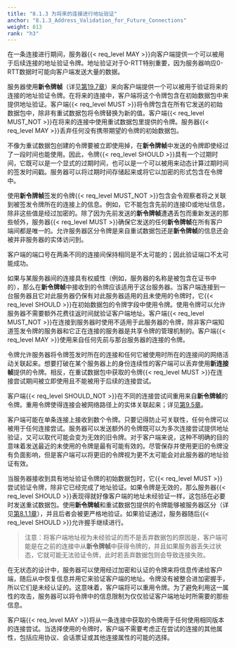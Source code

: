 ```yaml
---
title: "8.1.3 为将来的连接进行地址验证"
anchor: "8.1.3_Address_Validation_for_Future_Connections"
weight: 813
rank: "h3"
---
```


在一条连接进行期间，服务器{{< req_level MAY >}}向客户端提供一个可以被用于后续连接的地址验证令牌。地址验证对于0-RTT特别重要，因为服务器响应0-RTT数据时可能向客户端发送大量的数据。

服务器使用**新令牌帧**（详见[第19.7章](#19.7_NEW_TOKEN_Frames)）来向客户端提供一个可以被用于验证将来的连接的地址验证令牌。在将来的连接中，客户端将这个令牌包含在初始数据包中来提供地址验证。客户端{{< req_level MUST >}}将令牌包含在所有它发送的初始数据包中，除非有重试数据包将令牌替换为新的值。客户端{{< req_level MUST_NOT >}}在将来的连接中使用重试数据包里提供的令牌。服务器{{< req_level MAY >}}丢弃任何没有携带期望的令牌的初始数据包。

不像为重试数据包创建的令牌要被立即使用掉，在**新令牌帧**中发送的令牌即使经过了一段时间也能使用。因此，令牌{{< req_level SHOULD >}}具有一个过期时间，它既可以是一个显式的过期时间，也可以是一个可以被用来动态计算过期时间的签发时间戳。服务器可以将过期时间存储起来或将它以加密的形式包含在令牌中。

使用**新令牌帧**签发的令牌{{< req_level MUST_NOT >}}包含会令观察者将之关联到被签发令牌所在的连接上的信息。例如，它不能包含先前的连接ID或地址信息，除非这些值是经过加密的。除了因为先前发送的**新令牌帧**遭遇丢包而重新发送的那些帧外，服务器{{< req_level MUST >}}确保它发送的任何**新令牌帧**在所有客户端间都是唯一的。允许服务器区分令牌是来自重试数据包还是**新令牌帧**的信息还会被并非服务器的实体访问到。

客户端的端口号在两条不同的连接间保持相同是不太可能的；因此验证端口不太可能成功。

如果与某服务器间的连接具有权威性（例如，服务器的名称是被包含在证书中的），那么在**新令牌帧**中接收到的令牌应该适用于这台服务器。当客户端连接到一台服务器且它对此服务器仍保有对此服务器适用的且未使用的令牌时，它{{< req_level SHOULD >}}在初始数据包的令牌字段中使用令牌。使用令牌可以允许服务器不需要额外花费往返时间就验证客户端地址。客户端{{< req_level MUST_NOT >}}在连接到服务器时使用不适用于此服务器的令牌，除非客户端知道签发令牌的服务器和它正在连接的服务器是共享令牌的管理机制的。客户端{{< req_level MAY >}}使用来自任何先前与那台服务器的连接的令牌。

令牌允许服务器将令牌签发时所在的连接和任何它被使用时所在的连接间的网络活动关联起来。想要打破在某个服务器上的身份连续性的客户端可以丢弃使用**新连接帧**提供的令牌。相反，在重试数据包中获取的令牌{{< req_level MUST >}}在连接尝试期间被立即使用且不能被用于后续的连接尝试。

客户端{{< req_level SHOULD_NOT >}}在不同的连接尝试间重用来自**新令牌帧**的令牌。重用令牌使得连接会被网络路径上的实体关联起来；详见[第9.5章](#9.5_Privacy_Implications_of_Connection_Migration)。

客户端可能在单条连接上接收到数个令牌。只要记得防止可关联性，任何令牌可以被用于任何连接尝试。服务器可以发送额外的令牌既可以为多次连接尝试提供地址验证，又可以取代可能会变为无效的旧令牌。对于客户端来说，这种不明确的目的意味着发送最近的未使用的令牌是最有可能有效的。尽管保存并使用更旧的令牌没有负面影响，但是客户端可以将更旧的令牌视为更不太可能会对此服务器的地址验证有效。

当服务器接收到具有地址验证令牌的初始数据包时，它{{< req_level MUST >}}尝试验证令牌，除非它已经完成了地址验证。如果令牌是无效的，那么服务器{{< req_level SHOULD >}}表现得就好像客户端的地址未经验证一样，这包括在必要时发送重试数据包。使用**新令牌帧**和重试数据包提供的令牌能够被服务器区分（详见[第8.1.1章](#8.1.1_Token_Construction)），并且后者会被更严格地验证。如果验证通过，服务器随后{{< req_level SHOULD >}}允许握手继续进行。

> 注意：将客户端地址视为未经验证的而不是丢弃数据包的原因是，客户端可能是在之前的连接中从**新令牌帧**中获得令牌的，并且如果服务器丢失过状态，它就可能无法验证令牌，此时若丢弃数据包则会导致连接失败。

在无状态的设计中，服务器可以使用经过加密和认证的令牌来将信息传递给客户端，随后从中恢复信息并用它来验证客户端的地址。令牌没有被整合进加密握手，所以它们是未经认证的。这意味着，客户端将可以重用令牌。为了避免利用这一属性的攻击，服务器可以将令牌中的信息限制为仅仅验证客户端地址时所需要的那些信息。

客户端{{< req_level MAY >}}将从一条连接中获取的令牌用于任何使用相同版本的连接尝试。当选择使用的令牌时，客户端不需要考虑正在尝试的连接的其他属性，包括应用协议、会话票证或其他连接属性的可能的选择。
